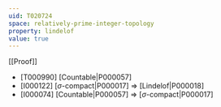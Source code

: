 ```yaml
---
uid: T020724
space: relatively-prime-integer-topology
property: lindelof
value: true
---
```

[[Proof]]

* [T000990] [Countable|P000057]
* [I000122] [$\sigma$-compact|P000017] => [Lindelof|P000018]
* [I000074] [Countable|P000057] => [$\sigma$-compact|P000017]

